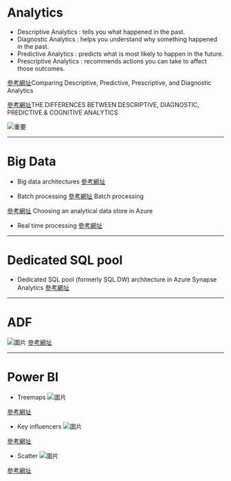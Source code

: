 # Analytics
* Descriptive Analytics : tells you what happened in the past.
* Diagnostic Analytics : helps you understand why something happened in the past.
* Predictive Analytics : predicts what is most likely to happen in the future.
* Prescriptive Analytics : recommends actions you can take to affect those outcomes.

[參考網址](https://www.logianalytics.com/predictive-analytics/comparing-descriptive-predictive-prescriptive-and-diagnostic-analytics/)Comparing Descriptive, Predictive, Prescriptive, and Diagnostic Analytics

[參考網址](https://demand-planning.com/2020/01/20/the-differences-between-descriptive-diagnostic-predictive-cognitive-analytics/)THE DIFFERENCES BETWEEN DESCRIPTIVE, DIAGNOSTIC, PREDICTIVE & COGNITIVE ANALYTICS

![重要](https://azurecomcdn.azureedge.net/mediahandler/acomblog/media/Default/blog/f4891908-9e54-49c1-b8f8-615e76f2920e.jpg)

------------------------

# Big Data

* Big data architectures 
[參考網址](https://docs.microsoft.com/en-us/azure/architecture/data-guide/big-data/?WT.mc_id=DP-MVP-5000099)
  
* Batch processing
[參考網址](https://docs.microsoft.com/en-us/azure/architecture/data-guide/big-data/batch-processing?WT.mc_id=DP-MVP-5000099) Batch processing

[參考網址](https://docs.microsoft.com/en-us/azure/architecture/data-guide/technology-choices/analytical-data-stores) Choosing an analytical data store in Azure

* Real time processing
[參考網址](https://docs.microsoft.com/en-us/azure/architecture/data-guide/big-data/real-time-processing?WT.mc_id=DP-MVP-5000099)

------------------------

# Dedicated SQL pool 

* Dedicated SQL pool (formerly SQL DW) architecture in Azure Synapse Analytics
[參考網址](https://docs.microsoft.com/en-us/azure/synapse-analytics/sql-data-warehouse/massively-parallel-processing-mpp-architecture?WT.mc_id=DP-MVP-5000099)

------------------------

# ADF
![圖片](https://docs.microsoft.com/en-us/azure/data-factory/media/concepts-pipelines-activities/relationship-between-dataset-pipeline-activity.png)
[參考網址](https://docs.microsoft.com/en-us/azure/data-factory/concepts-pipelines-activities)

------------------------

# Power BI

* Treemaps ![圖片](https://docs.microsoft.com/en-us/power-bi/visuals/media/power-bi-visualization-treemaps/treemaphoverdetail-new.png)

[參考網址](https://docs.microsoft.com/en-us/power-bi/visuals/power-bi-visualization-treemaps?WT.mc_id=DP-MVP-5000099) 

* Key influencers ![圖片](https://docs.microsoft.com/en-us/power-bi/visuals/media/power-bi-visualization-influencers/power-bi-ki-numbers-new.png)

[參考網址](https://docs.microsoft.com/en-us/power-bi/visuals/power-bi-visualization-influencers?WT.mc_id=DP-MVP-5000099) 

* Scatter ![圖片](https://docs.microsoft.com/en-us/power-bi/visuals/media/power-bi-visualization-scatter/power-bi-bubble-chart.png)

[參考網址](https://docs.microsoft.com/en-us/power-bi/visuals/power-bi-visualization-scatter?WT.mc_id=DP-MVP-5000099) 

